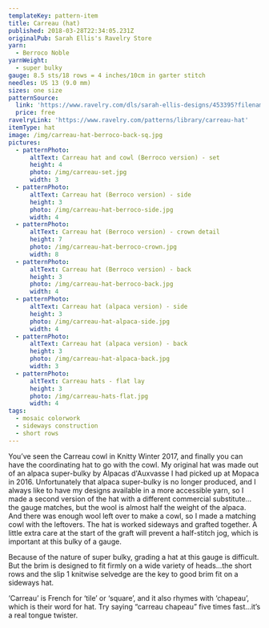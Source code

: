 ```yaml
---
templateKey: pattern-item
title: Carreau (hat)
published: 2018-03-28T22:34:05.231Z
originalPub: Sarah Ellis's Ravelry Store
yarn:
  - Berroco Noble
yarnWeight:
  - super bulky
gauge: 8.5 sts/18 rows = 4 inches/10cm in garter stitch
needles: US 13 (9.0 mm)
sizes: one size
patternSource:
  link: 'https://www.ravelry.com/dls/sarah-ellis-designs/453395?filename=Carreau__hat__rev_1.1.pdf'
  price: free
ravelryLink: 'https://www.ravelry.com/patterns/library/carreau-hat'
itemType: hat
image: /img/carreau-hat-berroco-back-sq.jpg
pictures:
  - patternPhoto:
      altText: Carreau hat and cowl (Berroco version) - set
      height: 4
      photo: /img/carreau-set.jpg
      width: 3
  - patternPhoto:
      altText: Carreau hat (Berroco version) - side
      height: 3
      photo: /img/carreau-hat-berroco-side.jpg
      width: 4
  - patternPhoto:
      altText: Carreau hat (Berroco version) - crown detail
      height: 7
      photo: /img/carreau-hat-berroco-crown.jpg
      width: 8
  - patternPhoto:
      altText: Carreau hat (Berroco version) - back
      height: 3
      photo: /img/carreau-hat-berroco-back.jpg
      width: 4
  - patternPhoto:
      altText: Carreau hat (alpaca version) - side
      height: 3
      photo: /img/carreau-hat-alpaca-side.jpg
      width: 4
  - patternPhoto:
      altText: Carreau hat (alpaca version) - back
      height: 3
      photo: /img/carreau-hat-alpaca-back.jpg
      width: 3
  - patternPhoto:
      altText: Carreau hats - flat lay
      height: 3
      photo: /img/carreau-hats-flat.jpg
      width: 4
tags:
  - mosaic colorwork
  - sideways construction
  - short rows
---
```

You’ve seen the Carreau cowl in Knitty Winter 2017, and finally you can have the coordinating hat to go with the cowl. My original hat was made out of an alpaca super-bulky by Alpacas d'Auxvasse I had picked up at Mopaca in 2016. Unfortunately that alpaca super-bulky is no longer produced, and I always like to have my designs available in a more accessible yarn, so I made a second version of the hat with a different commercial substitute…the gauge matches, but the wool is almost half the weight of the alpaca. And there was enough wool left over to make a cowl, so I made a matching cowl with the leftovers. The hat is worked sideways and grafted together. A little extra care at the start of the graft will prevent a half-stitch jog, which is important at this bulky of a gauge.

Because of the nature of super bulky, grading a hat at this gauge is difficult. But the brim is designed to fit firmly on a wide variety of heads…the short rows and the slip 1 knitwise selvedge are the key to good brim fit on a sideways hat.

‘Carreau’ is French for ‘tile’ or ‘square’, and it also rhymes with ‘chapeau’, which is their word for hat. Try saying “carreau chapeau” five times fast…it’s a real tongue twister.
